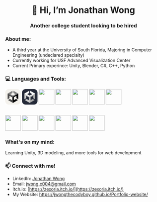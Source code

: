 <h1 align="center">👋 Hi, I’m Jonathan Wong</h1>
<h3 align="center">Another college student looking to be hired</h3>

<h3 align="left">About me:</h3>

- A third year at the University of South Florida, Majoring in Computer Engineering (undeclared specialty)
- Currently working for USF Advanced Visualization Center
- Current Primary experince: Unity, Blender, C#, C++, Python

<h3 align="left">💻 Languages and Tools:</h3>
<div>
<!--   https://devicon.dev/ -->
  
[<img src="https://github.com/tandpfun/skill-icons/blob/main/icons/Unity-Light.svg" width = "50">](https://github.com/JwongtheCodyBoy#gh-dark-mode-only)
[<img src="https://github.com/tandpfun/skill-icons/blob/main/icons/Unity-Dark.svg" width = "50">](https://github.com/JwongtheCodyBoy#gh-light-mode-only)
<img height=50 width=50 src="https://cdn.jsdelivr.net/gh/devicons/devicon/icons/blender/blender-original.svg" />
<img height=50 width=50 src="https://cdn.jsdelivr.net/gh/devicons/devicon/icons/csharp/csharp-original.svg" />
<img height=50 width=50 src="https://cdn.jsdelivr.net/gh/devicons/devicon/icons/cplusplus/cplusplus-original.svg" />
<img height=50 width=50 src="https://cdn.jsdelivr.net/gh/devicons/devicon/icons/python/python-original.svg" />
<img height=50 width=50 src="https://cdn.jsdelivr.net/gh/devicons/devicon/icons/java/java-original.svg" />

<br />
<img height=50 width=50 src="https://cdn.jsdelivr.net/gh/devicons/devicon/icons/javascript/javascript-original.svg" />
<img height=50 width=50 src="https://cdn.jsdelivr.net/gh/devicons/devicon/icons/html5/html5-original.svg" />
<img height=50 width=50 src="https://cdn.jsdelivr.net/gh/devicons/devicon/icons/css3/css3-original.svg" />
<img height=50 width=50 src="https://cdn.jsdelivr.net/gh/devicons/devicon@latest/icons/react/react-original.svg" />
<img height=50 width=50 src="https://cdn.jsdelivr.net/gh/devicons/devicon@latest/icons/tailwindcss/tailwindcss-original.svg" />
<img height=50 width=50 src="https://cdn.jsdelivr.net/gh/devicons/devicon@latest/icons/bootstrap/bootstrap-original.svg" />

<!-- <img src="https://skillicons.dev/icons?i=python,java,javascript,html,css,cs,cpp,"/>    <!--   One line to write them all -->
</div>

<h3 align="left">What's on my mind:</h3>
Learning Unity, 3D modeling, and more tools for web development

<h3 align="left">📫 Connect with me!</h3>

- LinkedIn: [Jonathan Wong](https://www.linkedin.com/in/jonathan-wong-137a39249/)
- Email: jwong.c004@gmail.com
- Itch.io: [https://zexoria.itch.io/](https://zexoria.itch.io/)
- My Website: https://jwongthecodyboy.github.io/Portfolio-website/

